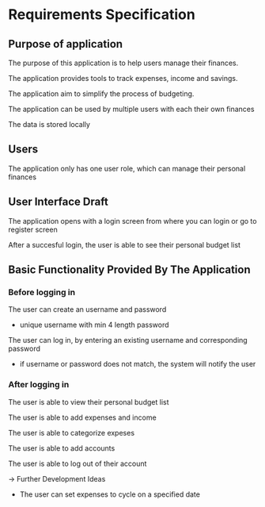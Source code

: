 # Requirements Specification

## Purpose of application

The purpose of this application is to help users manage their finances. 

The application provides tools to track expenses, income and savings.

The application aim to simplify the process of budgeting.

The application can be used by multiple users with each their own finances

The data is stored locally

## Users

The application only has one user role, which can manage their personal finances

## User Interface Draft

The application opens with a login screen from where you can login or go to register screen

After a succesful login, the user is able to see their personal budget list

## Basic Functionality Provided By The Application

### Before logging in

The user can create an username and password
- unique username with min 4 length password

The user can log in, by entering an existing username and corresponding password
- if username or password does not match, the system will notify the user

### After logging in 

The user is able to view their personal budget list 

The user is able to add expenses and income

The user is able to categorize expeses

The user is able to add accounts

The user is able to log out of their account

-> Further Development Ideas
- The user can set expenses to cycle on a specified date 

